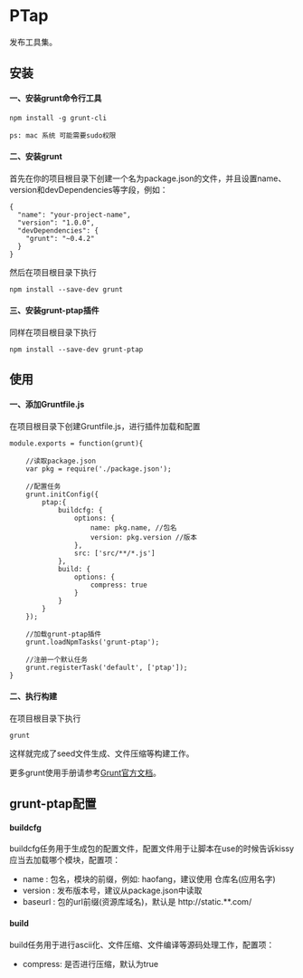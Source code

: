 # PTap

发布工具集。


## 安装

#### 一、安装grunt命令行工具

    npm install -g grunt-cli

    ps: mac 系统 可能需要sudo权限
        
#### 二、安装grunt
首先在你的项目根目录下创建一个名为package.json的文件，并且设置name、version和devDependencies等字段，例如：

    {
      "name": "your-project-name",
      "version": "1.0.0",
      "devDependencies": {
        "grunt": "~0.4.2"
      }
    }
    
然后在项目根目录下执行

    npm install --save-dev grunt

#### 三、安装grunt-ptap插件
同样在项目根目录下执行

    npm install --save-dev grunt-ptap
		  

## 使用

#### 一、添加Gruntfile.js
在项目根目录下创建Gruntfile.js，进行插件加载和配置
    
    module.exports = function(grunt){

        //读取package.json
        var pkg = require('./package.json');                
            
        //配置任务
        grunt.initConfig({
            ptap:{
                buildcfg: {
                    options: {
                        name: pkg.name, //包名
                        version: pkg.version //版本
                    },
                    src: ['src/**/*.js']
                },
                build: {
                    options: {
                        compress: true
                    }
                }
            }
        });
        
        //加载grunt-ptap插件
        grunt.loadNpmTasks('grunt-ptap');
        		
        //注册一个默认任务
        grunt.registerTask('default', ['ptap']);        
    }

#### 二、执行构建

在项目根目录下执行

    grunt
    
这样就完成了seed文件生成、文件压缩等构建工作。

更多grunt使用手册请参考[Grunt官方文档](http://gruntjs.com/getting-started)。


## grunt-ptap配置

#### buildcfg

buildcfg任务用于生成包的配置文件，配置文件用于让脚本在use的时候告诉kissy应当去加载哪个模块，配置项：

* name : 包名，模块的前缀，例如: haofang，建议使用 仓库名(应用名字)
* version : 发布版本号，建议从package.json中读取
* baseurl : 包的url前缀(资源库域名)，默认是 http://static.**.com/

#### build  

build任务用于进行ascii化、文件压缩、文件编译等源码处理工作，配置项：  

* compress: 是否进行压缩，默认为true  